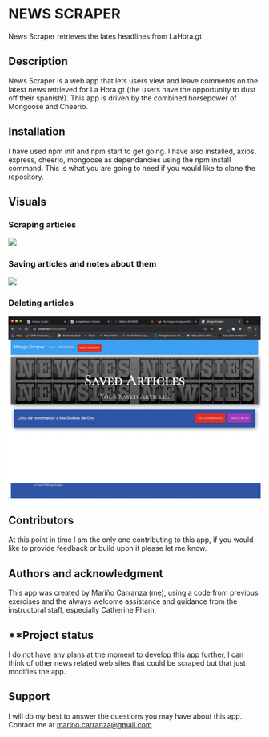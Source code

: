 # **NEWS SCRAPER**
News Scraper retrieves the lates headlines from LaHora.gt

## **Description**
News Scraper is a web app that lets users view and leave comments on the latest news retrieved for La Hora.gt (the users have the opportunity to dust off their spanish!). This app is driven by the combined horsepower of Mongoose and Cheerio.

## **Installation**
I have used npm init and npm start to get going.
I have also installed, axios, express, cheerio, mongoose as dependancies using the npm install command.
This is what you are going to need if you would like to clone the repository.

## **Visuals**
### **Scraping articles**
<img src="public/assets/images/scraping.gif">

### **Saving articles and notes about them**
<img src="public/assets/images/savingartandnote.gif">

### **Deleting articles**
<img src="public/assets/images/deletingfromsaved.gif">

## **Contributors**
At this point in time I am the only one contributing to this app, if you would like to provide feedback or build upon it please let me know.

## **Authors and acknowledgment**
This app was created by Mariño Carranza (me), using a code from previous exercises and the always welcome assistance and guidance from the instructoral staff, especially Catherine Pham.

## **Project status
I do not have any plans at the moment to develop this app further, I can think of other news related web sites that could be scraped but that just modifies the app.

## **Support**
I will do my best to answer the questions you may have about this app.
Contact me at marino.carranza@gmail.com